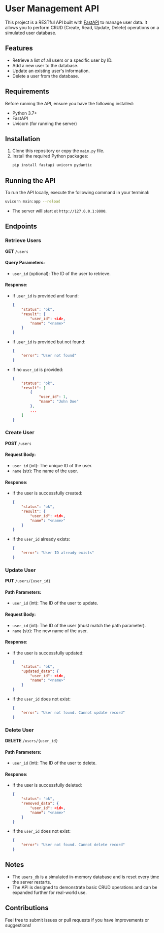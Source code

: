 # User Management API

This project is a RESTful API built with [FastAPI](https://fastapi.tiangolo.com/) to manage user data. It allows you to perform CRUD (Create, Read, Update, Delete) operations on a simulated user database.

## Features
- Retrieve a list of all users or a specific user by ID.
- Add a new user to the database.
- Update an existing user's information.
- Delete a user from the database.

## Requirements

Before running the API, ensure you have the following installed:
- Python 3.7+
- FastAPI
- Uvicorn (for running the server)

## Installation

1. Clone this repository or copy the `main.py` file.
2. Install the required Python packages:
   ```bash
   pip install fastapi uvicorn pydantic
   ```

## Running the API

To run the API locally, execute the following command in your terminal:
```bash
uvicorn main:app --reload
```

- The server will start at `http://127.0.0.1:8000`.

## Endpoints

### Retrieve Users

**GET** `/users`

#### Query Parameters:
- `user_id` (optional): The ID of the user to retrieve.

#### Response:
- If `user_id` is provided and found:
  ```json
  {
      "status": "ok",
      "result": {
          "user_id": <id>,
          "name": "<name>"
      }
  }
  ```
- If `user_id` is provided but not found:
  ```json
  {
      "error": "User not found"
  }
  ```
- If no `user_id` is provided:
  ```json
  {
      "status": "ok",
      "result": [
          {
              "user_id": 1,
              "name": "John Doe"
          },
          ...
      ]
  }
  ```

### Create User

**POST** `/users`

#### Request Body:
- `user_id` (int): The unique ID of the user.
- `name` (str): The name of the user.

#### Response:
- If the user is successfully created:
  ```json
  {
      "status": "ok",
      "result": {
          "user_id": <id>,
          "name": "<name>"
      }
  }
  ```
- If the `user_id` already exists:
  ```json
  {
      "error": "User ID already exists"
  }
  ```

### Update User

**PUT** `/users/{user_id}`

#### Path Parameters:
- `user_id` (int): The ID of the user to update.

#### Request Body:
- `user_id` (int): The ID of the user (must match the path parameter).
- `name` (str): The new name of the user.

#### Response:
- If the user is successfully updated:
  ```json
  {
      "status": "ok",
      "updated_data": {
          "user_id": <id>,
          "name": "<name>"
      }
  }
  ```
- If the `user_id` does not exist:
  ```json
  {
      "error": "User not found. Cannot update record"
  }
  ```

### Delete User

**DELETE** `/users/{user_id}`

#### Path Parameters:
- `user_id` (int): The ID of the user to delete.

#### Response:
- If the user is successfully deleted:
  ```json
  {
      "status": "ok",
      "removed_data": {
          "user_id": <id>,
          "name": "<name>"
      }
  }
  ```
- If the `user_id` does not exist:
  ```json
  {
      "error": "User not found. Cannot delete record"
  }
  ```

## Notes
- The `users_db` is a simulated in-memory database and is reset every time the server restarts.
- The API is designed to demonstrate basic CRUD operations and can be expanded further for real-world use.

## Contributions
Feel free to submit issues or pull requests if you have improvements or suggestions!
